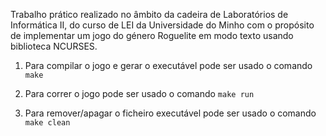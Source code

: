 Trabalho prático realizado no âmbito da cadeira de Laboratórios de Informática II, do curso de LEI da Universidade do Minho com o propósito de implementar um jogo do género Roguelite em modo texto usando biblioteca NCURSES.

1. Para compilar o jogo e gerar o executável pode ser usado o comando ```make``` 

2. Para correr o jogo pode ser usado o comando ```make run```

3. Para remover/apagar o ficheiro executável pode ser usado o comando ```make clean```

